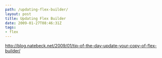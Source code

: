```yaml
---
path: /updating-flex-builder/
layout: post
title: Updating Flex Builder
date: 2009-01-27T08:46:31Z
tags:
- flex
---
```


<a href="http://blog.natebeck.net/2009/01/tip-of-the-day-update-your-copy-of-flex-builder/" target="_blank">http://blog.natebeck.net/2009/01/tip-of-the-day-update-your-copy-of-flex-builder/</a>